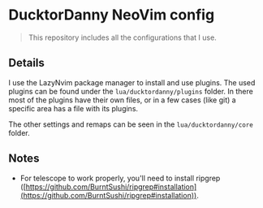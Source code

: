 # DucktorDanny NeoVim config

> This repository includes all the configurations that I use.

## Details

I use the LazyNvim package manager to install and use plugins. The used plugins can be found under the `lua/ducktordanny/plugins` folder. In there most of the plugins have their own files, or in a few cases (like git) a specific area has a file with its plugins.

The other settings and remaps can be seen in the `lua/ducktordanny/core` folder.

## Notes

- For telescope to work properly, you'll need to install ripgrep ([https://github.com/BurntSushi/ripgrep#installation](https://github.com/BurntSushi/ripgrep#installation)).
